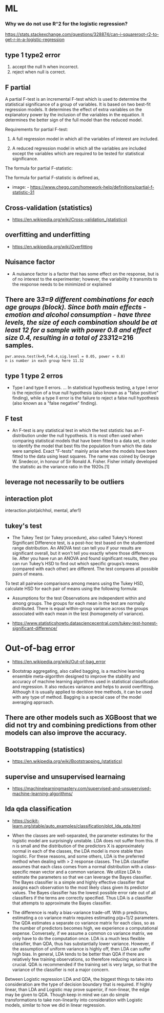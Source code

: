 # ML 

### Why we do not use R^2 for the logistic regression?
https://stats.stackexchange.com/questions/328874/can-i-squareroot-r2-to-get-r-in-a-logistic-regression



## type 1 type2 error 
1. accept the null h when incorrect. 
2.  reject when null is correct.


## F partial
A partial F-test is an incremental F-test which is used to determine the statistical significance of a group of variables. It is based on two best-fit regression models. It determines the effect of extra variables on the explanatory power by the inclusion of the variables in the equation. It determines the better sign of the full model than the reduced model.

Requirements for partial F-test:

1. A full regression model in which all the variables of interest are included.

2. A reduced regression model in which all the variables are included except the variables which are required to be tested for statistical significance.

The formula for partial F-statistic:

The formula for partial F-statistic is defined as,

- image:  - https://www.chegg.com/homework-help/definitions/partial-f-statistic-31

## Cross-validation (statistics)
- https://en.wikipedia.org/wiki/Cross-validation_(statistics)

## overfitting and underfitting

- https://en.wikipedia.org/wiki/Overfitting



## Nuisance factor

- A nuisance factor is a factor that has some effect on the response, but is of no interest to the experimenter; however, the variability it transmits to the response needs to be minimized or explained

## There are 3*3=9 different combinations for each age groups (block). Since both main effects - emotion and alcohol consumption - have three levels, the size of each combination should be at least 12 for a sample with power 0.8 and effect size 0.4, resulting in a total of 2*3*3*12=216 samples.```
pwr.anova.test(k=9,f=0.4,sig.level = 0.05, power = 0.8)
n is number in each group here 11.32

```

## type 1 type 2 erros

- Type I and type II errors. ... In statistical hypothesis testing, a type I error is the rejection of a true null hypothesis (also known as a "false positive" finding), while a type II error is the failure to reject a false null hypothesis (also known as a "false negative" finding).


## F test 

- An F-test is any statistical test in which the test statistic has an F-distribution under the null hypothesis. It is most often used when comparing statistical models that have been fitted to a data set, in order to identify the model that best fits the population from which the data were sampled. Exact "F-tests" mainly arise when the models have been fitted to the data using least squares. The name was coined by George W. Snedecor, in honour of Sir Ronald A. Fisher. Fisher initially developed the statistic as the variance ratio in the 1920s.[1]


## leverage not necessarily to be outliers

## interaction plot 
interaction.plot(alchhol, mental, afer1)

## tukey's test

-  The Tukey Test (or Tukey procedure), also called Tukey’s Honest Significant Difference test, is a post-hoc test based on the studentized range distribution. An ANOVA test can tell you if your results are significant overall, but it won’t tell you exactly where those differences lie. After you have run an ANOVA and found significant results, then you can run Tukey’s HSD to find out which specific groups’s means (compared with each other) are different. The test compares all possible pairs of means.

To test all pairwise comparisons among means using the Tukey HSD, calculate HSD for each pair of means using the following formula:

- Assumptions for the test
Observations are independent within and among groups.
The groups for each mean in the test are normally distributed.
There is equal within-group variance across the groups associated with each mean in the test (homogeneity of variance).

- https://www.statisticshowto.datasciencecentral.com/tukey-test-honest-significant-difference/


# Out-of-bag error
- https://en.wikipedia.org/wiki/Out-of-bag_error

- Bootstrap aggregating, also called bagging, is a machine learning ensemble meta-algorithm designed to improve the stability and accuracy of machine learning algorithms used in statistical classification and regression. It also reduces variance and helps to avoid overfitting. Although it is usually applied to decision tree methods, it can be used with any type of method. Bagging is a special case of the model averaging approach.


## There are other models such as XGBoost that we did not try and combining predictions from other models can also improve the accuracy.


## Bootstrapping (statistics)
- https://en.wikipedia.org/wiki/Bootstrapping_(statistics)

## supervise and unsupervised learnaing

- https://machinelearningmastery.com/supervised-and-unsupervised-machine-learning-algorithms/



## lda qda classification 

- https://scikit-learn.org/stable/auto_examples/classification/plot_lda_qda.html

- When the classes are well-separated, the parameter estimates for the logistic model are surprisingly unstable. LDA does not suffer from this.
If n is small and the distribution of the predictors X is approximately normal in each of the classes, the LDA model is more stable than logistic.
For these reasons, and some others, LDA is the preferred method when dealing with > 2 response classes.
The LDA classifier assumes that each class comes from a normal distribution with a class-specific mean vector and a common variance. We utilize LDA to estimate the parameters so that we can leverage the Bayes classifier. The Bayes classifier is a simple and highly effective classifier that assigns each observation to the most likely class given its predictor values. The Bayes classifier has the lowest possible error rate out of all classifiers if the terms are correctly specified. Thus LDA is a classifier that attempts to approximate the Bayes classifier.

- The difference is really a bias-variance trade-off. With p predictors, estimating a co variance matrix requires estimating p(p+1)/2 parameters. The QDA estimates a separate co variance matrix for each class, so as the number of predictors becomes high, we experience a computational expense. Conversely, if we assume a common co variance matrix, we only have to do the computation once. LDA is a much less flexible classifier, than QDA, thus has substantially lower variance. However, if the assumption of uniform variance is highly off, then LDA can suffer high bias. In general, LDA tends to be better than QDA if there are relatively few training observations, so therefore reducing variance is crucial. QDA is recommended if the training set is very large, so that the variance of the classifier is not a major concern.

Between Logistic regression LDA and QDA, the biggest things to take into consideration are the type of decision boundary that is required. If highly linear, than LDA and Logistic may prove superior, if non-linear, the edge may be given to QDA. Though keep in mind we can do simple transformations to take non-linearity into consideration with Logistic models, similar to how we did in linear regression.